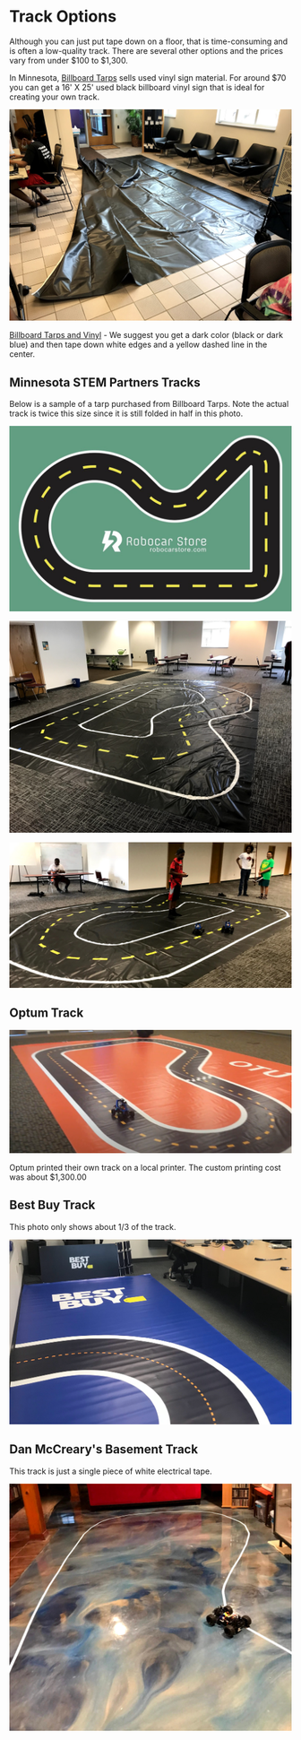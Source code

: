 # Track Options

Although you can just put tape down on a floor, that is time-consuming and is often a low-quality track.   There are several other options and the prices vary from under $100 to $1,300.

In Minnesota, [Billboard Tarps](https://billboardtarps.com/product-category/billboard-vinyl/) sells used vinyl sign material.  For around $70 you can get a 16' X 25' used black billboard vinyl sign that is ideal for creating your own track.

![Used Black Vinyl Track for $70](./../img/track-vinyl-black.jpg)

[Billboard Tarps and Vinyl](https://billboardtarps.com/product-category/billboard-vinyl/) - We suggest you get a dark color (black or dark blue) and then tape down white edges and a yellow dashed line in the center.

## Minnesota STEM Partners Tracks

Below is a sample of a tarp purchased from Billboard Tarps.  Note the actual track is twice this size since it is still folded in half in this photo.

![Sample Track Template](./../img/donkeycartrack4_1080x.jpg)

![MN STEM Partners Track 1](./../img/mn-stem-partners-track-1.jpg)

![MN STEM Partners Track 2](./../img/mn-stem-partners-track-2.jpg)

## Optum Track

![OTU Track](./../img/otu-track.png)

Optum printed their own track on a local printer.  The custom printing cost was about $1,300.00

## Best Buy Track

This photo only shows about 1/3 of the track.

![](./../img/best-buy-track.jpg)

## Dan McCreary's Basement Track

This track is just a single piece of white electrical tape.

![Basement Track](./../img/basement-track.jpg)